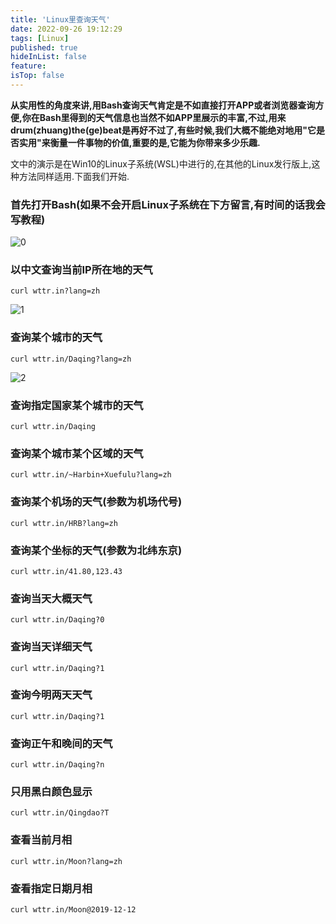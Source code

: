 ```yaml
---
title: 'Linux里查询天气'
date: 2022-09-26 19:12:29
tags: [Linux]
published: true
hideInList: false
feature: 
isTop: false
---
```


**从实用性的角度来讲,用Bash查询天气肯定是不如直接打开APP或者浏览器查询方便,你在Bash里得到的天气信息也当然不如APP里展示的丰富,不过,用来drum(zhuang)the(ge)beat是再好不过了,有些时候,我们大概不能绝对地用"它是否实用"来衡量一件事物的价值,重要的是,它能为你带来多少乐趣.**

<!-- more -->

文中的演示是在Win10的Linux子系统(WSL)中进行的,在其他的Linux发行版上,这种方法同样适用.下面我们开始.

### 首先打开Bash(如果不会开启Linux子系统在下方留言,有时间的话我会写教程)

![0](https://raw.githubusercontent.com/zhangyiming748/zhangyiming748.github.io/master/img/searchweather/0.webp)

### 以中文查询当前IP所在地的天气

`curl wttr.in?lang=zh`

![1](https://raw.githubusercontent.com/zhangyiming748/zhangyiming748.github.io/master/img/searchweather/1.webp)

### 查询某个城市的天气

`curl wttr.in/Daqing?lang=zh`

![2](https://raw.githubusercontent.com/zhangyiming748/zhangyiming748.github.io/master/img/searchweather/2.webp)

### 查询指定国家某个城市的天气

`curl wttr.in/Daqing`

### 查询某个城市某个区域的天气

`curl wttr.in/~Harbin+Xuefulu?lang=zh`

### 查询某个机场的天气(参数为机场代号)

`curl wttr.in/HRB?lang=zh`

### 查询某个坐标的天气(参数为北纬东京)

`curl wttr.in/41.80,123.43`

### 查询当天大概天气

`curl wttr.in/Daqing?0`

### 查询当天详细天气

`curl wttr.in/Daqing?1`

### 查询今明两天天气

`curl wttr.in/Daqing?1`

### 查询正午和晚间的天气

`curl wttr.in/Daqing?n`

### 只用黑白颜色显示

`curl wttr.in/Qingdao?T`

### 查看当前月相

`curl wttr.in/Moon?lang=zh`

### 查看指定日期月相

`curl wttr.in/Moon@2019-12-12`